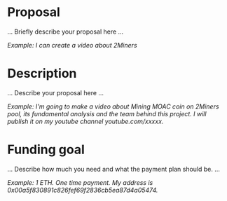 # Proposal

... Briefly describe your proposal here ...

*Example: I can create a video about 2Miners*

# Description

... Describe your proposal here ...

*Example: I'm going to make a video about Mining MOAC coin on 2Miners pool, its fundamental analysis and the team behind this project. I will publish it on my youtube channel youtube.com/xxxxx.*

# Funding goal

... Describe how much you need and what the payment plan should be. ...

*Example: 1 ETH. One time payment. My address is 0x00a5f830891c826fef69f2836cb5ea87d4a05474.*
